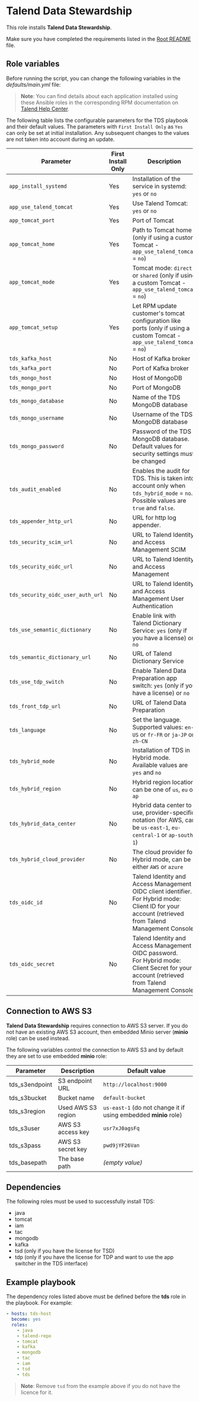 # Talend Data Stewardship

This role installs **Talend Data Stewardship**.

Make sure you have completed the requirements listed in the [Root README](../../../README.md) file.

## Role variables

Before running the script, you can change the following variables in the *defaults/main.yml* file:

> **Note**: You can find details about each application installed using these Ansible roles in the corresponding RPM documentation on [Talend Help Center](https://help.talend.com/search/all?query=rpm&content-lang=en-US).

The following table lists the configurable parameters for the TDS playbook and their default values.
The parameters with `First Install Only` as `Yes` can only be set at initial installation. Any subsequent changes to the values are not taken into account during an update.

| Parameter                         | First Install Only | Description                                                                                                                | Default                      |
| --------------------------------- | ------------------ | -------------------------------------------------------------------------------------------------------------------------- | ---------------------------- |
| `app_install_systemd`             | Yes                | Installation of the service in systemd: `yes` or `no`                                                                      | `yes`                        |
| `app_use_talend_tomcat`           | Yes                | Use Talend Tomcat: `yes` or `no`                                                                                           | `yes`                        |
| `app_tomcat_port`                 | Yes                | Port of Tomcat                                                                                                             | `19999`                      |
| `app_tomcat_home`                 | Yes                | Path to Tomcat home (only if using a custom Tomcat - `app_use_talend_tomcat` = `no`)                                       | `/opt/tomcat`                |
| `app_tomcat_mode`                 | Yes                | Tomcat mode: `direct` or `shared` (only if using a custom Tomcat - `app_use_talend_tomcat` = `no`)                         | `direct`                     |
| `app_tomcat_setup`                | Yes                | Let RPM update customer's tomcat configuration like ports (only if using a custom Tomcat - `app_use_talend_tomcat` = `no`) | `no`                         |
| `tds_kafka_host`                  | No                 | Host of Kafka broker                                                                                                       | `localhost`                  |
| `tds_kafka_port`                  | No                 | Port of Kafka broker                                                                                                       | `9092`                       |
| `tds_mongo_host`                  | No                 | Host of MongoDB                                                                                                            | `localhost`                  |
| `tds_mongo_port`                  | No                 | Port of MongoDB                                                                                                            | `27017`                      |
| `tds_mongo_database`              | No                 | Name of the TDS MongoDB database                                                                                           | `tds`                        |
| `tds_mongo_username`              | No                 | Username of the TDS MongoDB database                                                                                       | `tds-user`                   |
| `tds_mongo_password`              | No                 | Password of the TDS MongoDB database. Default values for security settings must be changed                                 | `duser`                      |
| `tds_audit_enabled`               | No                 | Enables the audit for TDS. This is taken into account only when `tds_hybrid_mode` = `no`. Possible values are `true` and `false`. | `true`                |
| `tds_appender_http_url`           | No                 | URL for http log appender.                                                                                                 | `http://localhost:8057/`     |
| `tds_security_scim_url`           | No                 | URL to Talend Identity and Access Management SCIM                                                                          | `http://localhost:9080/scim` |
| `tds_security_oidc_url`           | No                 | URL to Talend Identity and Access Management                                                                               | `http://localhost:9080/oidc` |
| `tds_security_oidc_user_auth_url` | No                 | URL to Talend Identity and Access Management User Authentication                                                           | `http://localhost:9080/oidc` |
| `tds_use_semantic_dictionary`     | No                 | Enable link with Talend Dictionary Service: `yes` (only if you have a license) or `no`                                    | `yes`                        |
| `tds_semantic_dictionary_url`     | No                 | URL of Talend Dictionary Service                                                                                         | `http://localhost:8187`      |
| `tds_use_tdp_switch`              | No                 | Enable Talend Data Preparation app switch: `yes` (only if you have a license) or `no`                                      | no                           |
| `tds_front_tdp_url`               | No                 | URL of Talend Data Preparation                                                                                             | `http://localhost:9999`      |
| `tds_language`                    | No                 | Set the language. Supported values: `en-US` or `fr-FR` or `ja-JP` or `zh-CN`                                               | `en-US`                      |
| `tds_hybrid_mode`                 | No                 | Installation of TDS in Hybrid mode. Available values are `yes` and `no`                                                    | `no`                         |
| `tds_hybrid_region`               | No                 | Hybrid region location, can be one of `us`, `eu` or `ap`                                                                   | `us`                         |
| `tds_hybrid_data_center`          | No                 | Hybrid data center to use, provider-specific notation (for AWS, can be `us-east-1`, `eu-central-1` or `ap-south-1`)        | `us-east-1`                  |
| `tds_hybrid_cloud_provider`       | No                 | The cloud provider for Hybrid mode, can be either `AWS` or `azure`                                                         | `AWS`                        |
| `tds_oidc_id`                     | No                 | Talend Identity and Access Management OIDC client identifier.<br>For Hybrid mode: Client ID for your account (retrieved from Talend Management Console)  | `tl6K6ac7tSE-LQ`             |
| `tds_oidc_secret`                 | No                 | Talend Identity and Access Management OIDC password.<br>For Hybrid mode: Client Secret for your account (retrieved from Talend Management Console)  | `sLbyFKTzM8F0dTL10mHd3A`     |

## Connection to AWS S3

**Talend Data Stewardship** requires connection to AWS S3 server. If you do not have an existing AWS S3 account, then embedded Minio server (**minio** role) can be used instead.

The following variables control the connection to AWS S3 and by default they are set to use embedded **minio** role:

| Parameter      | Description        | Default value                                                    |
|----------------|--------------------|------------------------------------------------------------------|
| tds_s3endpoint | S3 endpoint URL    | `http://localhost:9000`                                          |
| tds_s3bucket   | Bucket name        | `default-bucket`                                                 |
| tds_s3region   | Used AWS S3 region | `us-east-1` (do not change it if using embedded **minio** role)  |
| tds_s3user     | AWS S3 access key  | `usr7xJ0agsFq`                                                   |
| tds_s3pass     | AWS S3 secret key  | `pwd9jYF26Van`                                                   |
| tds_basepath   | The base path      | *(empty value)*                                                  |

## Dependencies

The following roles must be used to successfully install TDS:

- java
- tomcat
- iam
- tac
- mongodb
- kafka
- tsd (only if you have the license for TSD)
- tdp (only if you have the license for TDP and want to use the app switcher in the TDS interface)

## Example playbook

The dependency roles listed above must be defined before the **tds** role in the playbook. For example:

```yaml
- hosts: tds-host
  become: yes
  roles:
    - java
    - talend-repo
    - tomcat
    - kafka
    - mongodb
    - tac
    - iam
    - tsd
    - tds
```

> **Note**: Remove `tsd` from the example above if you do not have the licence for it.
